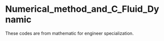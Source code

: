 # Numerical_method_and_C_Fluid_Dynamic
These codes are from mathematic for engineer specialization. 
